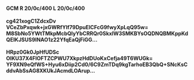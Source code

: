 #### GCM R 20/0c/400 L 20/0c/400
**cg421xogC1ZdcxDv**<br/>**VCeZbPxqwk+jxGWRfYlf79DpuElCFcG9fwyXpLqQ95w=**<br/>**M8SbNo5YWtTMkpMcbQlyYbCRRQr0SkxlW3SMKBYsOQDNQBMKppKdQEIKJSUS9INAO1z22YfqEaQjFiGG...**<br/><br/>
**HRpz0Gk0JpHfUDSc**<br/>**OIKU37X4FlOFTZCPWU7XkpzHdDUoKxCefja49T6WUGk=**<br/>**YF9XN9eQfWS+Hyu6xDiip2Cd0/6C9ZmTDq9kgTarhoEB3QbQ+SNcKsCddvAbSsAG8XKUkJAcmdLOArup...**